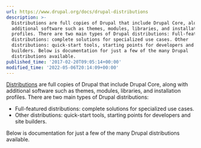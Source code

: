 ```yaml
---
url: https://www.drupal.org/docs/drupal-distributions
description: >-
  Distributions are full copies of Drupal that include Drupal Core, along with
  additional software such as themes, modules, libraries, and installation
  profiles. There are two main types of Drupal distributions: Full-featured
  distributions: complete solutions for specialized use cases. Other
  distributions: quick-start tools, starting points for developers and site
  builders. Below is documentation for just a few of the many Drupal
  distributions available.
published_time: '2017-02-20T09:05:14+00:00'
modified_time: '2022-05-06T20:14:09+00:00'
---
```

[Distributions](http://drupal.org/project/distributions) are full copies of Drupal that include Drupal Core, along with additional software such as themes, modules, libraries, and installation profiles. There are two main types of Drupal distributions:

* Full-featured distributions: complete solutions for specialized use cases.
* Other distributions: quick-start tools, starting points for developers and site builders.

Below is documentation for just a few of the many Drupal distributions available.